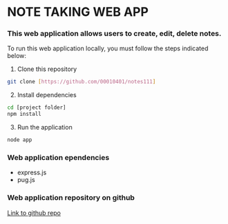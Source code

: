 # NOTE TAKING WEB APP

### This web application allows users to create, edit, delete notes.

To run this web application locally, you must follow the steps indicated below:

1. Clone this repository
```bash
git clone [https://github.com/00010401/notes111]
```

2. Install dependencies
```bash
cd [project folder]
npm install
```

3. Run the application
```bash
node app
```

### Web application ependencies
- express.js
- pug.js

### Web application repository on github
[Link to github repo](https://github.com/00010401/notes111)